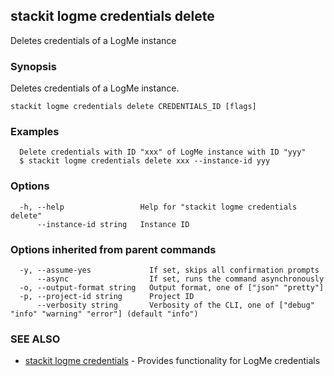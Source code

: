 ## stackit logme credentials delete

Deletes credentials of a LogMe instance

### Synopsis

Deletes credentials of a LogMe instance.

```
stackit logme credentials delete CREDENTIALS_ID [flags]
```

### Examples

```
  Delete credentials with ID "xxx" of LogMe instance with ID "yyy"
  $ stackit logme credentials delete xxx --instance-id yyy
```

### Options

```
  -h, --help                 Help for "stackit logme credentials delete"
      --instance-id string   Instance ID
```

### Options inherited from parent commands

```
  -y, --assume-yes             If set, skips all confirmation prompts
      --async                  If set, runs the command asynchronously
  -o, --output-format string   Output format, one of ["json" "pretty"]
  -p, --project-id string      Project ID
      --verbosity string       Verbosity of the CLI, one of ["debug" "info" "warning" "error"] (default "info")
```

### SEE ALSO

* [stackit logme credentials](./stackit_logme_credentials.md)	 - Provides functionality for LogMe credentials

